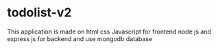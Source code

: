 # todolist-v2
This application is made on html css Javascript for frontend node js and express js for backend and use mongodb database
